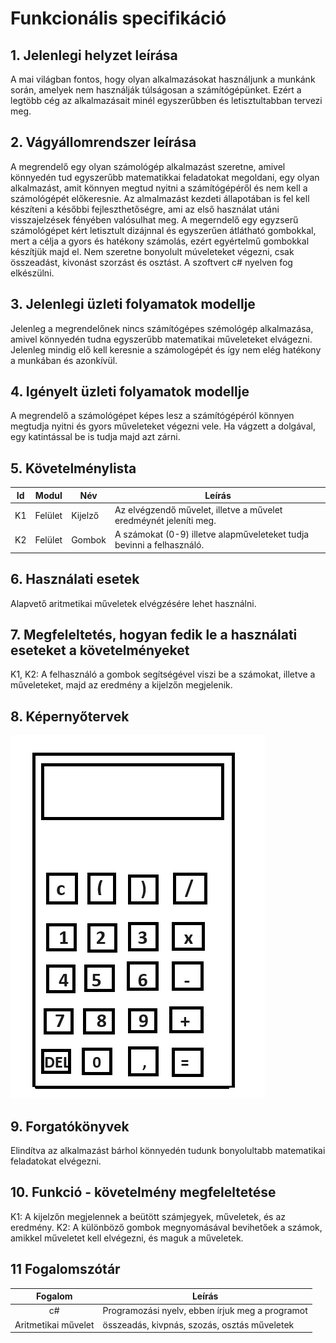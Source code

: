 ﻿# Funkcionális specifikáció

## 1. Jelenlegi helyzet leírása

A mai világban fontos, hogy olyan alkalmazásokat használjunk a munkánk során, amelyek nem használják túlságosan a számítógépünket. Ezért a legtöbb cég az alkalmazásait minél egyszerűbben és letisztultabban tervezi meg.



## 2. Vágyállomrendszer leírása
A megrendelő egy olyan számológép alkalmazást szeretne, amivel könnyedén tud egyszerűbb matematikkai feladatokat megoldani, egy olyan alkalmazást, amit könnyen megtud nyitni a számítógépéről és nem kell a számológépét előkeresnie.
Az almalmazást kezdeti állapotában is fel kell készíteni a későbbi fejleszthetőségre, ami az első használat utáni visszajelzések fényében valósulhat meg. A megerndelő egy egyzserű számológépet kért letisztult dizájnnal és egyszerűen átlátható gombokkal, mert a célja a gyors és hatékony számolás, ezért egyértelmű gombokkal készítjük majd el. Nem szeretne bonyolult múveleteket végezni, csak összeadást, kivonást szorzást és osztást. A szoftvert c# nyelven fog elkészülni.

## 3. Jelenlegi üzleti folyamatok modellje
Jelenleg a megrendelőnek nincs számítógépes szémológép alkalmazása, amivel könnyedén tudna egyszerűbb matematikai műveleteket elvágezni. Jelenleg mindig elő kell keresnie a számologépét és így nem elég hatékony a munkában és azonkívül.


## 4. Igényelt üzleti folyamatok modellje
A megrendelő a számológépet képes lesz a számítógépéról könnyen megtudja nyitni és gyors műveleteket végezni vele. Ha vágzett a dolgával, egy katintással be is tudja majd azt zárni.

## 5. Követelménylista

| Id | Modul | Név | Leírás |
| :---: | --- | --- | --- |
| K1 | Felület | Kijelző | Az elvégzendő művelet, illetve a művelet eredméynét jeleníti meg. |
| K2 | Felület | Gombok | A számokat (0-9) illetve alapműveleteket tudja bevinni a felhasználó. |

## 6. Használati esetek

Alapvető aritmetikai műveletek elvégzésére lehet használni.

## 7. Megfeleltetés, hogyan fedik le a használati eseteket a követelményeket

K1, K2: A felhasználó a gombok segítségével viszi be a számokat, illetve a műveleteket, majd az eredmény a kijelzőn megjelenik.

## 8. Képernyőtervek
![Képernyőterv](../kepernyoterv.png)

## 9. Forgatókönyvek
Elindítva az alkalmazást bárhol könnyedén tudunk bonyolultabb matematikai feladatokat elvégezni.
## 10. Funkció - követelmény megfeleltetése

K1: A kijelzőn megjelennek a beütött számjegyek, műveletek, és az eredmény. K2: A különböző gombok megnyomásával bevihetőek a számok, amikkel műveletet kell elvégezni, és maguk a műveletek. 

## 11 Fogalomszótár
| Fogalom | Leírás |
| :---: | --- |
| c#| Programozási nyelv, ebben írjuk meg a programot|
| Aritmetikai művelet |  összeadás, kivpnás, szozás, osztás műveletek |
